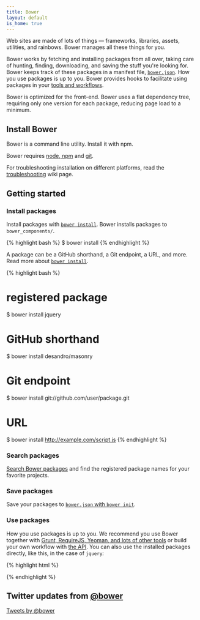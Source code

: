 ```yaml
---
title: Bower
layout: default
is_home: true
---
```


<p class="lead">Web sites are made of lots of things &mdash; frameworks, libraries, assets, utilities, and rainbows. Bower manages all these things for you.</p>

Bower works by fetching and installing packages from all over, taking care of hunting, finding, downloading, and saving the stuff you're looking for. Bower keeps track of these packages in a manifest file, [`bower.json`](/docs/creating-packages/#bowerjson). How you use packages is up to you. Bower provides hooks to facilitate using packages in your [tools and workflows](/docs/tools).

Bower is optimized for the front-end. Bower uses a flat dependency tree, requiring only one version for each package, reducing page load to a minimum.

## Install Bower

Bower is a command line utility. Install it with npm.

Bower requires [node, npm](http://nodejs.org/) and [git](http://git-scm.org).

For troubleshooting installation on different platforms, read the [troubleshooting](https://github.com/bower/bower/wiki/Troubleshooting) wiki page.

## Getting started

### Install packages

Install packages with [`bower install`](/docs/api#install). Bower installs packages to `bower_components/`.

{% highlight bash %}
$ bower install <package>
{% endhighlight %}

A package can be a GitHub shorthand, a Git endpoint, a URL, and more. Read more about [`bower install`](/docs/api/#install).

{% highlight bash %}
# registered package
$ bower install jquery
# GitHub shorthand
$ bower install desandro/masonry
# Git endpoint
$ bower install git://github.com/user/package.git
# URL
$ bower install http://example.com/script.js
{% endhighlight %}

### Search packages

[Search Bower packages](http://bower.io/search) and find the registered package names for your favorite projects.

### Save packages

Save your packages to [`bower.json` with `bower init`](/docs/creating-packages/#bowerjson).

### Use packages

How you use packages is up to you. We recommend you use Bower together with [Grunt, RequireJS, Yeoman, and lots of other tools](/docs/tools/) or build your own workflow with [the API](/docs/api/). You can also use the installed packages directly, like this, in the case of `jquery`:

{% highlight html %}
<script src="bower_components/jquery/dist/jquery.min.js"></script>
{% endhighlight %}

## Twitter updates from [@bower](https://twitter.com/bower)

<a class="twitter-timeline" href="https://twitter.com/bower" data-widget-id="480377291369754625">Tweets by @bower</a>
<script>!function(d,s,id){var js,fjs=d.getElementsByTagName(s)[0],p=/^http:/.test(d.location)?'http':'https';if(!d.getElementById(id)){js=d.createElement(s);js.id=id;js.src=p+"://platform.twitter.com/widgets.js";fjs.parentNode.insertBefore(js,fjs);}}(document,"script","twitter-wjs");</script>
